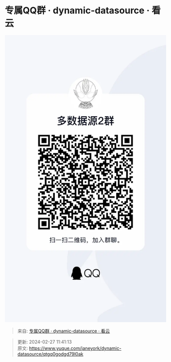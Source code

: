 # 专属QQ群 · dynamic-datasource · 看云

![1709005269095-561a3912-5757-4cdd-b327-5a4a3448a1b7.webp](./img/wcJheVK8JKu3emlE/1709005269095-561a3912-5757-4cdd-b327-5a4a3448a1b7-989567.webp)  


> 来自: [专属QQ群 · dynamic-datasource · 看云](https://www.kancloud.cn/tracy5546/dynamic-datasource/2344621)
>



> 更新: 2024-02-27 11:41:13  
> 原文: <https://www.yuque.com/janeyork/dynamic-datasource/qtgq0godgd79l0ak>